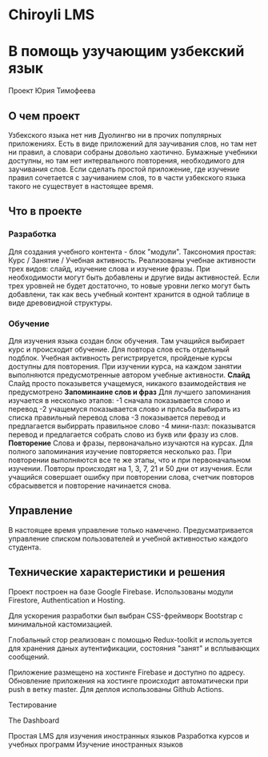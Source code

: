 # Chiroyli LMS
# В помощь узучающим узбекский язык
Проект Юрия Тимофеева

## О чем проект
Узбекского языка нет нив Дуолингво ни в прочих популярных приложениях. 
Есть в виде приложений для заучивания слов, но там нет ни правил, а словари собраны довольно хаотично.
Бумажные учебники доступны, но там нет интервального повторения, необходимого для заучивания слов.
Если сделать простой приложение, где изучение правил сочетается с заучиванием слов, то в части узбекского языка такого не существует в настоящее время.

## Что в проекте
### Разработка
Для создания учебного контента - блок "модули".
Таксономия простая: Курс / Занятие / Учебная активность. Реализованы учебнае активности трех видов: слайд, изучение слова и изучение фразы. При необходимости могут быть добавлены и другие виды активностей. Если трех уровней не будет достаточно, то новые уровни легко могут быть добавлени, так как весь учебный контент хранится в одной таблице в виде древовидной структуры.

### Обучение
Для изучения языка создан блок обучения. Там учащийся выбирает курс и происходит обучение. Для повтора слов есть отдельный подблок. Учебная активность регистрируется, пройденые курсы доступны для повторения. При изучении курса, на каждом занятии выполняются предусмотренные автором учебные активности.
**Слайд**
Слайд просто показывется учащемуся, никакого взаимодействия не предусмотрено
**Запоминаине слов и фраз**
Для лучшего запоминания изучается в несколько этапов:
-1 сначала показывается слово и перевод
-2 учащемуся показывается слово и прлсьба выбирать из списка правильный перевод слова
-3 показывается перевод и предлагается выбиррать правильное слово
-4 мини-пазл: показыватся перевод и предлагается собрать слово из букв или фразу из слов.
**Повторение**
Слова и фразы, первоначально изучаются на курсах. Для полного запоминания изучение повторяется несколько раз. При повторении выполняются все те же этапы, что и при первоначальном изучении. Повторы происходят на 1, 3, 7, 21 и 50 дни от изучения. Если учащийся совершает ошибку при повторении слова, счетчик повторов сбрасыввется и повторение начинается снова. 

## Управление
В настоящее время управление только намечено. Предусматривается управление списком пользователей и учебной активностью каждого студента.

## Технические характеристики и решения
Проект построен на базе Google Firebase. Использованы модули Firestore, Authentication и Hosting.

Для ускорения разработки был выбран CSS-фреймворк Bootstrap c минимальной кастомизацией.

Глобальный стор реализован с помощью Redux-toolkit и используется для хранения даных аутентификации, состояния "занят" и всплывающих сообщений.

Приложение размещено на хостинге Firebase и доступно по адресу.
Обновление приложения на хостинге происходит автоматически при push в ветку master.
Для деплоя использованы Github Actions.

Тестирование

The Dashboard

Простая LMS для изучения иностранных языков
Разработка курсов и учебных программ
Изучение иностранных языков
